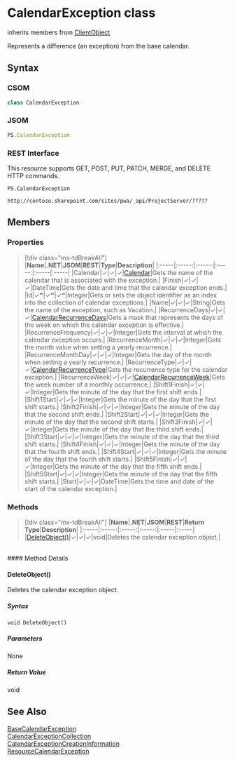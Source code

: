 [comment]: # (Name:CalendarException)
[comment]: # (Name:Microsoft.ProjectServer.CalendarException)
[comment]: # (Type:class)
[comment]: # (Status:Verified)

# <a name="name"></a>CalendarException class

inherits members from [ClientObject](https://msdn.microsoft.com/en-us/library/microsoft.sharepoint.client.clientobject.aspx)<br/>

<a name="description"></a>Represents a difference (an exception) from the base calendar.

## <a name="syntax"></a>Syntax

### CSOM

```cs
class CalendarException 
```
### JSOM

```javascript
PS.CalendarException
```
### REST Interface

This resource supports GET, POST, PUT, PATCH, MERGE, and DELETE HTTP commands.

```
PS.CalendarException

http://contoso.sharepoint.com/sites/pwa/_api/ProjectServer/?????
```

## <a name="members"></a>Members

### <a name="properties"></a>Properties
> [!div class="mx-tdBreakAll"]
|**Name**|**.NET**|**JSOM**|**REST**|**Type**|**Description**|
|:-----|:-----:|:-----:|:-----:|:-----|:-----|
|<a name="Calendar"></a>Calendar|&#x2713;|&#x2713;|&#x2713;|[Calendar](Calendar.md)|Gets the name of the calendar that is associated with the exception.|
|<a name="Finish"></a>Finish|&#x2713;|&#x2713;|&#x2713;|DateTime|Gets the date and time that the calendar exception ends.|
|<a name="Id"></a>Id|&#x2713;&#x02B7;|&#x2713;&#x02B7;|&#x2713;&#x02B7;|Integer|Gets or sets the object identifier as an index into the collection of calendar exceptions.|
|<a name="Name"></a>Name|&#x2713;|&#x2713;|&#x2713;|String|Gets the name of the exception, such as Vacation.|
|<a name="RecurrenceDays"></a>RecurrenceDays|&#x2713;|&#x2713;|&#x2713;|[CalendarRecurrenceDays](CalendarRecurrenceDays.md)|Gets a mask that represents the days of the week on which the calendar exception is effective.|
|<a name="RecurrenceFrequency"></a>RecurrenceFrequency|&#x2713;|&#x2713;|&#x2713;|Integer|Gets the interval at which the calendar exception occurs.|
|<a name="RecurrenceMonth"></a>RecurrenceMonth|&#x2713;|&#x2713;|&#x2713;|Integer|Gets the month value when setting a yearly recurrence.|
|<a name="RecurrenceMonthDay"></a>RecurrenceMonthDay|&#x2713;|&#x2713;|&#x2713;|Integer|Gets the day of the month when setting a yearly recurrence.|
|<a name="RecurrenceType"></a>RecurrenceType|&#x2713;|&#x2713;|&#x2713;|[CalendarRecurrenceType](CalendarRecurrenceType.md)|Gets the recurrence type for the calendar exception.|
|<a name="RecurrenceWeek"></a>RecurrenceWeek|&#x2713;|&#x2713;|&#x2713;|[CalendarRecurrenceWeek](CalendarRecurrenceWeek.md)|Gets the week number of a monthly occurrence.|
|<a name="Shift1Finish"></a>Shift1Finish|&#x2713;|&#x2713;|&#x2713;|Integer|Gets the minute of the day that the first shift ends.|
|<a name="Shift1Start"></a>Shift1Start|&#x2713;|&#x2713;|&#x2713;|Integer|Gets the minute of the day that the first shift starts.|
|<a name="Shift2Finish"></a>Shift2Finish|&#x2713;|&#x2713;|&#x2713;|Integer|Gets the minute of the day that the second shift ends.|
|<a name="Shift2Start"></a>Shift2Start|&#x2713;|&#x2713;|&#x2713;|Integer|Gets the minute of the day that the second shift starts.|
|<a name="Shift3Finish"></a>Shift3Finish|&#x2713;|&#x2713;|&#x2713;|Integer|Gets the minute of the day that the third shift ends.|
|<a name="Shift3Start"></a>Shift3Start|&#x2713;|&#x2713;|&#x2713;|Integer|Gets the minute of the day that the third shift starts.|
|<a name="Shift4Finish"></a>Shift4Finish|&#x2713;|&#x2713;|&#x2713;|Integer|Gets the minute of the day that the fourth shift ends.|
|<a name="Shift4Start"></a>Shift4Start|&#x2713;|&#x2713;|&#x2713;|Integer|Gets the minute of the day that the fourth shift starts.|
|<a name="Shift5Finish"></a>Shift5Finish|&#x2713;|&#x2713;|&#x2713;|Integer|Gets the minute of the day that the fifth shift ends.|
|<a name="Shift5Start"></a>Shift5Start|&#x2713;|&#x2713;|&#x2713;|Integer|Gets the minute of the day that the fifth shift starts.|
|<a name="Start"></a>Start|&#x2713;|&#x2713;|&#x2713;|DateTime|Gets the time and date of the start of the calendar exception.|

### <a name="methods"></a>Methods
> [!div class="mx-tdBreakAll"]
|**Name**|**.NET**|**JSOM**|**REST**|**Return Type**|**Description**|
|:-----|:-----:|:-----:|:-----:|:-----|:-----|
|[DeleteObject()](#DeleteObject__)|&#x2713;|&#x2713;|&#x2713;|void|Deletes the calendar exception object.|

<br/>
#### Method Details

#### <a name="DeleteObject__"></a>DeleteObject()
 
Deletes the calendar exception object.

##### Syntax

```
void DeleteObject()
```

##### Parameters

None

##### Return Value

void

## <a name="seeAlso"></a>See Also

[BaseCalendarException](BaseCalendarException.md)<br/>
[CalendarExceptionCollection](CalendarExceptionCollection.md)<br/>
[CalendarExceptionCreationInformation](CalendarExceptionCreationInformation.md)<br/>
[ResourceCalendarException](ResourceCalendarException.md)<br/>
